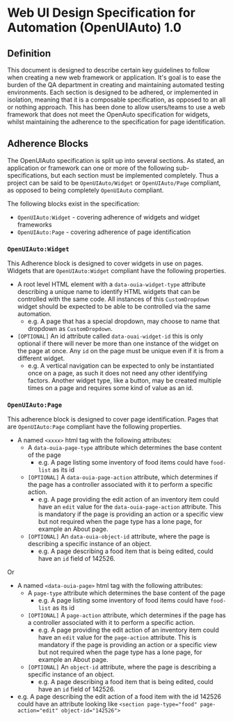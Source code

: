 Web UI Design Specification for Automation (OpenUIAuto) 1.0
=========================================================

Definition
----------

This document is designed to describe certain key guidelines to follow when creating a new web
framework or application. It's goal is to ease the burden of the QA department in creating and
maintaining automated testing environments. Each section is designed to be adhered, or implemented
in isolation, meaning that it is a composable specification, as opposed to an all or nothing
approach. This has been done to allow users/teams to use a web framework that does not meet the
OpenAuto specification for widgets, whilst maintaining the adherence to the specification for
page identification.

Adherence Blocks
----------------

The OpenUIAuto specification is split up into several sections. As stated, an application or
framework can one or more of the following sub-specifications, but each section must be implemented
completely. Thus a project can be said to be `OpenUIAuto/Widget` or `OpenUIAuto/Page` compliant,
as opposed to being completely `OpenUIAuto` compliant.

The following blocks exist in the specification:

* `OpenUIAuto:Widget` - covering adherence of widgets and widget frameworks
* `OpenUIAuto:Page` - covering adherence of page identification

### `OpenUIAuto:Widget`
This Adherence block is designed to cover widgets in use on pages. Widgets that are
`OpenUIAuto:Widget` compliant have the following properties.

* A root level HTML element with a `data-ouia-widget-type` attribute describing a unique name to identify
  HTML widgets that can be controlled with the same code. All instances of this `CustomDropdown` widget should be expected to be able to be controlled
  via the same automation.
  * e.g. A page that has a special dropdown, may choose to name that dropdown as `CustomDropdown`.
* `[OPTIONAL]` An id attribute called `data-ouai-widget-id` this is only optional if there will never be
  more than one instance of the widget on the page at once. Any `id` on the page must be unique
  even if it is from a different widget.
  * e.g. A vertical navigation can be expected to only be instantiated once on a page, as such
    it does not need any other identifying factors. Another widget type, like a button, may be
    created multiple times on a page and requires some kind of value as an id.

### `OpenUIAuto:Page`
This adherence block is designed to cover page identification. Pages that are `OpenUIAuto:Page`
compliant have the following properties.

* A named `<xxxx>` html tag with the following attributes:
  * A `data-ouia-page-type` attribute which determines the base content of the page
     * e.g. A page listing some inventory of food items could have `food-list` as its id
  * `[OPTIONAL]` A `data-ouia-page-action` attribute, which determines if the page has a controller
     associated with it to perform a specific action.
     * e.g. A page providing the edit action of an inventory item could have an `edit` value
       for the `data-ouia-page-action` attribute. This is mandatory if the page is providing an action
       or a specific view but not required when the page type has a lone page, for example
       an About page. 
  * `[OPTIONAL]` An `data-ouia-object-id` attribute, where the page is describing a specific instance
    of an object.
    * e.g. A page describing a food item that is being edited, could have an `id` field of
        142526.

Or

* A named `<data-ouia-page>` html tag with the following attributes:
  * A `page-type` attribute which determines the base content of the page
     * e.g. A page listing some inventory of food items could have `food-list` as its id
  * `[OPTIONAL]` A `page-action` attribute, which determines if the page has a controller
     associated with it to perform a specific action.
     * e.g. A page providing the edit action of an inventory item could have an `edit` value
       for the `page-action` attribute. This is mandatory if the page is providing an action
       or a specific view but not required when the page type has a lone page, for example
       an About page. 
  * `[OPTIONAL]` An `object-id` attribute, where the page is describing a specific instance
    of an object.
    * e.g. A page describing a food item that is being edited, could have an `id` field of
        142526.
* e.g. A page describing the edit action of a food item with the id 142526 could have an attribute
  looking like `<section page-type="food" page-action="edit" object-id="142526">`
  
